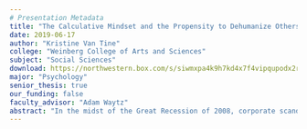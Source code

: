 ```yaml
---
# Presentation Metadata
title: "The Calculative Mindset and the Propensity to Dehumanize Others via Objectification and Lack of Mind Attribution"
date: 2019-06-17
author: "Kristine Van Tine"
college: "Weinberg College of Arts and Sciences"
subject: "Social Sciences"
download: https://northwestern.box.com/s/siwmxpa4k9h7kd4x7f4vipqupodx2rko
major: "Psychology"
senior_thesis: true
our_funding: false
faculty_advisor: "Adam Waytz"
abstract: "In the midst of the Great Recession of 2008, corporate scandals overflowed newspaper headlines. Companies such as Enron, WorldCom, Tyco and others contributed to the most recent stock market crash on Wall Street. There is some evidence that the calculative mindset may have contributed to these corporations’ decisions to act unethically. An individual with a calculative mindset analyzes non-quantitative problems, such as social and moral issues, mathematically. When individuals crunch numbers, the mechanical, mathematical problem-solving techniques they employ may carry over to other decisions they make, including decisions about moral and social matters. Past research has shown that a calculative mode of thinking can lead people to behave more greedily and lie more than non-calculative modes of thinking. Calculative mindsets also lead people to feel detached from their own feelings. This detachment from the self may spillover to feeling detached from others. Additionally, the calculative mindset causes individuals to act more self-interestedly. As a result, calculative individuals may reduce others to the means they serve for the calculative individual’s own goals rather than recognizing other people as intrinsically valuable. Lacking empathy for another person’s feelings and perceiving another person solely as a mean to an end can facilitate the dehumanization of that person. The present study investigates whether calculative mindsets incite people to dehumanize others. Two different calculative manipulations were used to test this hypothesis. Data collected from a series of three studies failed to support the hypothesis. However, the studies resulted in questions regarding how the calculative mindset has been examined in past studies, and what it means to study the implications of “pure” number-crunching on behavior without including exposure to monetary or economics subject matter."
---
```

